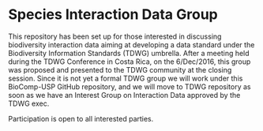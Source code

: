 # Species Interaction Data Group

This repository has been set up for those interested in discussing biodiversity interaction data aiming at developing a data standard under the Biodiversity Information Standards (TDWG) umbrella.
After a meeting held during the TDWG Conference in Costa Rica, on the 6/Dec/2016, this group was proposed and presented to the TDWG community at the closing session.
Since it is not yet a formal TDWG group we will work under this BioComp-USP GitHub repository, and we will move to TDWG repository as soon as we have an Interest Group on Interaction Data approved by the TDWG exec.

Participation is open to all interested parties.
